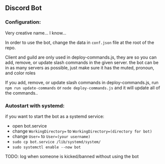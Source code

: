## Discord Bot

### Configuration:
Very creative name... I know...

In order to use the bot, change the data in ``conf.json`` file at the root of the repo.

Client and guild are only used in deploy-commands.js, they are so you can add, remove, or update slash commands in the given server.
the bot can be in as many servers as possible, just make sure it has the muted, pronoun, and color roles

If you add, remove, or update slash commands in deploy-commands.js, run ``npm run update-commands``  or ``node deploy-commands.js`` and it will update all of the commands..

### Autostart with systemd:

if you want to start the bot as a systemd service: 
* open bot.service
* change ``WorkingDirectory=`` to ``WorkingDirectory=(directory for bot)``
* change ``User=`` to ``User=(your username)``
* ``sudo cp bot.service /lib/systemd/system/``
* ``sudo systemctl enable --now bot``

TODO:
    log when someone is kicked/banned without using the bot